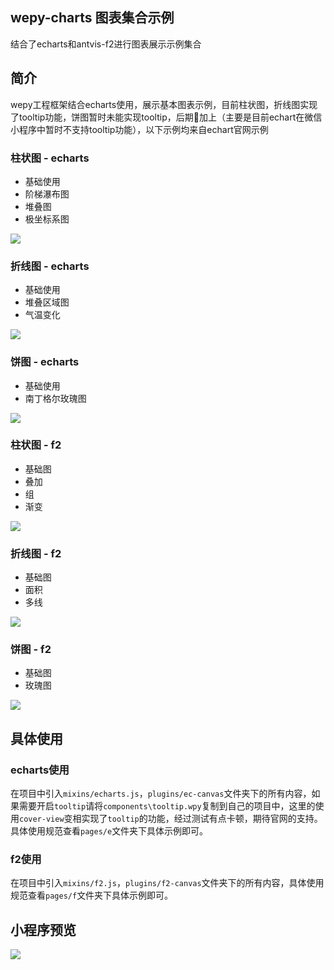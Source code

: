 ## wepy-charts 图表集合示例

结合了echarts和antvis-f2进行图表展示示例集合

## 简介

wepy工程框架结合echarts使用，展示基本图表示例，目前柱状图，折线图实现了tooltip功能，饼图暂时未能实现tooltip，后期加上（主要是目前echart在微信小程序中暂时不支持tooltip功能），以下示例均来自echart官网示例

### 柱状图 - echarts

* 基础使用
* 阶梯瀑布图
* 堆叠图
* 极坐标系图

<img src="https://github.com/wqzwh/wepy-echarts/blob/master/static/bar.gif?raw=true" style="max-width:100%;">


### 折线图 - echarts

* 基础使用
* 堆叠区域图
* 气温变化

<img src="https://github.com/wqzwh/wepy-echarts/blob/master/static/line.gif?raw=true" style="max-width:100%;">


### 饼图 - echarts

* 基础使用
* 南丁格尔玫瑰图

<img src="https://github.com/wqzwh/wepy-echarts/blob/master/static/pie.gif?raw=true" style="max-width:100%;">


### 柱状图 - f2

* 基础图
* 叠加
* 组
* 渐变

<img src="https://github.com/wqzwh/wepy-echarts/blob/master/static/fbar.gif?raw=true" style="max-width:100%;">

### 折线图 - f2

* 基础图
* 面积
* 多线

<img src="https://github.com/wqzwh/wepy-echarts/blob/master/static/fline.gif?raw=true" style="max-width:100%;">

### 饼图 - f2

* 基础图
* 玫瑰图

<img src="https://github.com/wqzwh/wepy-echarts/blob/master/static/fpie.gif?raw=true" style="max-width:100%;">

## 具体使用

### echarts使用

在项目中引入`mixins/echarts.js`，`plugins/ec-canvas`文件夹下的所有内容，如果需要开启`tooltip`请将`components\tooltip.wpy`复制到自己的项目中，这里的使用`cover-view`变相实现了`tooltip`的功能，经过测试有点卡顿，期待官网的支持。具体使用规范查看`pages/e`文件夹下具体示例即可。

### f2使用

在项目中引入`mixins/f2.js`，`plugins/f2-canvas`文件夹下的所有内容，具体使用规范查看`pages/f`文件夹下具体示例即可。


## 小程序预览

<img src="https://github.com/wqzwh/wepy-echarts/blob/master/static/tpj.jpg?raw=true" style="max-width:100%;">
